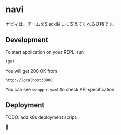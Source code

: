 # navi

ナビィは、チームをSlack越しに支えてくれる妖精です。

## Development

To start application on your REPL, run

    (go)

You will get 200 OK from

    http://localhost:3000

You can see `swagger.yaml` to check API specification.

## Deployment

TODO: add k8s deployment script.

:construction:
